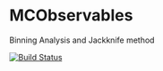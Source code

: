 # MCObservables

Binning Analysis and Jackknife method

[![Build Status](https://travis-ci.org/yomichi/MCObservables.jl.svg?branch=master)](https://travis-ci.org/yomichi/MCObservables.jl)
